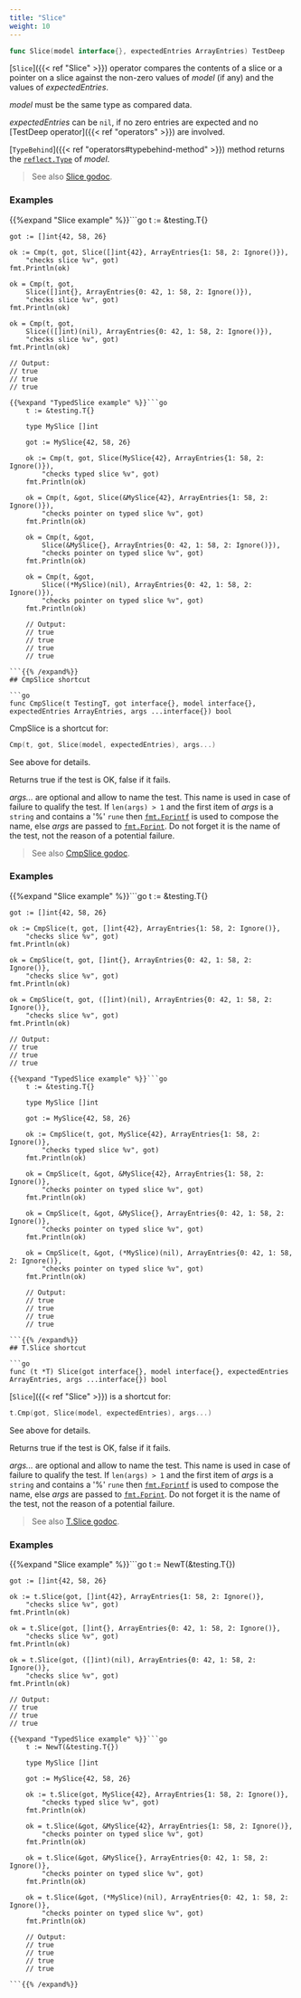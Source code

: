 ```yaml
---
title: "Slice"
weight: 10
---
```


```go
func Slice(model interface{}, expectedEntries ArrayEntries) TestDeep
```

[`Slice`]({{< ref "Slice" >}}) operator compares the contents of a slice or a pointer on a
slice against the non-zero values of *model* (if any) and the
values of *expectedEntries*.

*model* must be the same type as compared data.

*expectedEntries* can be `nil`, if no zero entries are expected and
no [TestDeep operator]({{< ref "operators" >}}) are involved.

[`TypeBehind`]({{< ref "operators#typebehind-method" >}}) method returns the [`reflect.Type`](https://golang.org/pkg/reflect/#Type) of *model*.


> See also [<i class='fas fa-book'></i> Slice godoc](https://godoc.org/github.com/maxatome/go-testdeep#Slice).

### Examples

{{%expand "Slice example" %}}```go
	t := &testing.T{}

	got := []int{42, 58, 26}

	ok := Cmp(t, got, Slice([]int{42}, ArrayEntries{1: 58, 2: Ignore()}),
		"checks slice %v", got)
	fmt.Println(ok)

	ok = Cmp(t, got,
		Slice([]int{}, ArrayEntries{0: 42, 1: 58, 2: Ignore()}),
		"checks slice %v", got)
	fmt.Println(ok)

	ok = Cmp(t, got,
		Slice(([]int)(nil), ArrayEntries{0: 42, 1: 58, 2: Ignore()}),
		"checks slice %v", got)
	fmt.Println(ok)

	// Output:
	// true
	// true
	// true

```{{% /expand%}}
{{%expand "TypedSlice example" %}}```go
	t := &testing.T{}

	type MySlice []int

	got := MySlice{42, 58, 26}

	ok := Cmp(t, got, Slice(MySlice{42}, ArrayEntries{1: 58, 2: Ignore()}),
		"checks typed slice %v", got)
	fmt.Println(ok)

	ok = Cmp(t, &got, Slice(&MySlice{42}, ArrayEntries{1: 58, 2: Ignore()}),
		"checks pointer on typed slice %v", got)
	fmt.Println(ok)

	ok = Cmp(t, &got,
		Slice(&MySlice{}, ArrayEntries{0: 42, 1: 58, 2: Ignore()}),
		"checks pointer on typed slice %v", got)
	fmt.Println(ok)

	ok = Cmp(t, &got,
		Slice((*MySlice)(nil), ArrayEntries{0: 42, 1: 58, 2: Ignore()}),
		"checks pointer on typed slice %v", got)
	fmt.Println(ok)

	// Output:
	// true
	// true
	// true
	// true

```{{% /expand%}}
## CmpSlice shortcut

```go
func CmpSlice(t TestingT, got interface{}, model interface{}, expectedEntries ArrayEntries, args ...interface{}) bool
```

CmpSlice is a shortcut for:

```go
Cmp(t, got, Slice(model, expectedEntries), args...)
```

See above for details.

Returns true if the test is OK, false if it fails.

*args...* are optional and allow to name the test. This name is
used in case of failure to qualify the test. If `len(args) > 1` and
the first item of *args* is a `string` and contains a '%' `rune` then
[`fmt.Fprintf`](https://golang.org/pkg/fmt/#Fprintf) is used to compose the name, else *args* are passed to
[`fmt.Fprint`](https://golang.org/pkg/fmt/#Fprint). Do not forget it is the name of the test, not the
reason of a potential failure.


> See also [<i class='fas fa-book'></i> CmpSlice godoc](https://godoc.org/github.com/maxatome/go-testdeep#CmpSlice).

### Examples

{{%expand "Slice example" %}}```go
	t := &testing.T{}

	got := []int{42, 58, 26}

	ok := CmpSlice(t, got, []int{42}, ArrayEntries{1: 58, 2: Ignore()},
		"checks slice %v", got)
	fmt.Println(ok)

	ok = CmpSlice(t, got, []int{}, ArrayEntries{0: 42, 1: 58, 2: Ignore()},
		"checks slice %v", got)
	fmt.Println(ok)

	ok = CmpSlice(t, got, ([]int)(nil), ArrayEntries{0: 42, 1: 58, 2: Ignore()},
		"checks slice %v", got)
	fmt.Println(ok)

	// Output:
	// true
	// true
	// true

```{{% /expand%}}
{{%expand "TypedSlice example" %}}```go
	t := &testing.T{}

	type MySlice []int

	got := MySlice{42, 58, 26}

	ok := CmpSlice(t, got, MySlice{42}, ArrayEntries{1: 58, 2: Ignore()},
		"checks typed slice %v", got)
	fmt.Println(ok)

	ok = CmpSlice(t, &got, &MySlice{42}, ArrayEntries{1: 58, 2: Ignore()},
		"checks pointer on typed slice %v", got)
	fmt.Println(ok)

	ok = CmpSlice(t, &got, &MySlice{}, ArrayEntries{0: 42, 1: 58, 2: Ignore()},
		"checks pointer on typed slice %v", got)
	fmt.Println(ok)

	ok = CmpSlice(t, &got, (*MySlice)(nil), ArrayEntries{0: 42, 1: 58, 2: Ignore()},
		"checks pointer on typed slice %v", got)
	fmt.Println(ok)

	// Output:
	// true
	// true
	// true
	// true

```{{% /expand%}}
## T.Slice shortcut

```go
func (t *T) Slice(got interface{}, model interface{}, expectedEntries ArrayEntries, args ...interface{}) bool
```

[`Slice`]({{< ref "Slice" >}}) is a shortcut for:

```go
t.Cmp(got, Slice(model, expectedEntries), args...)
```

See above for details.

Returns true if the test is OK, false if it fails.

*args...* are optional and allow to name the test. This name is
used in case of failure to qualify the test. If `len(args) > 1` and
the first item of *args* is a `string` and contains a '%' `rune` then
[`fmt.Fprintf`](https://golang.org/pkg/fmt/#Fprintf) is used to compose the name, else *args* are passed to
[`fmt.Fprint`](https://golang.org/pkg/fmt/#Fprint). Do not forget it is the name of the test, not the
reason of a potential failure.


> See also [<i class='fas fa-book'></i> T.Slice godoc](https://godoc.org/github.com/maxatome/go-testdeep#T.Slice).

### Examples

{{%expand "Slice example" %}}```go
	t := NewT(&testing.T{})

	got := []int{42, 58, 26}

	ok := t.Slice(got, []int{42}, ArrayEntries{1: 58, 2: Ignore()},
		"checks slice %v", got)
	fmt.Println(ok)

	ok = t.Slice(got, []int{}, ArrayEntries{0: 42, 1: 58, 2: Ignore()},
		"checks slice %v", got)
	fmt.Println(ok)

	ok = t.Slice(got, ([]int)(nil), ArrayEntries{0: 42, 1: 58, 2: Ignore()},
		"checks slice %v", got)
	fmt.Println(ok)

	// Output:
	// true
	// true
	// true

```{{% /expand%}}
{{%expand "TypedSlice example" %}}```go
	t := NewT(&testing.T{})

	type MySlice []int

	got := MySlice{42, 58, 26}

	ok := t.Slice(got, MySlice{42}, ArrayEntries{1: 58, 2: Ignore()},
		"checks typed slice %v", got)
	fmt.Println(ok)

	ok = t.Slice(&got, &MySlice{42}, ArrayEntries{1: 58, 2: Ignore()},
		"checks pointer on typed slice %v", got)
	fmt.Println(ok)

	ok = t.Slice(&got, &MySlice{}, ArrayEntries{0: 42, 1: 58, 2: Ignore()},
		"checks pointer on typed slice %v", got)
	fmt.Println(ok)

	ok = t.Slice(&got, (*MySlice)(nil), ArrayEntries{0: 42, 1: 58, 2: Ignore()},
		"checks pointer on typed slice %v", got)
	fmt.Println(ok)

	// Output:
	// true
	// true
	// true
	// true

```{{% /expand%}}
